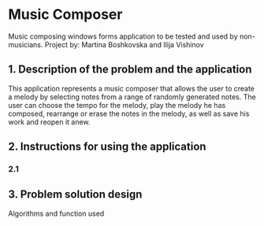 # Music Composer 
Music composing windows forms application to be tested and used by non-musicians. 
Project by: Martina Boshkovska and Ilija Vishinov

## 1. Description of the problem and the application
This application represents a music composer that allows the user to create a melody by selecting notes from a range of randomly generated notes. The user can choose the tempo for the melody, play the melody he has composed, rearrange or erase the notes in the melody, as well as save his work and reopen it anew.

## 2. Instructions for using the application

### 2.1


## 3. Problem solution design 
Algorithms and function used 



